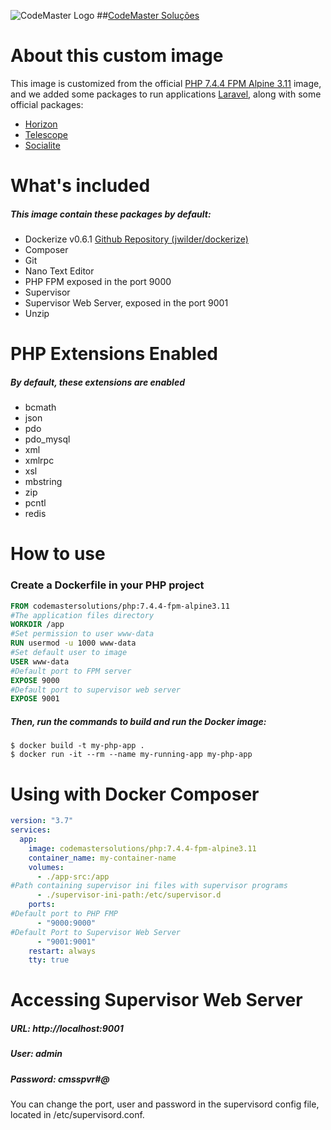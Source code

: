 ![CodeMaster Logo](https://avatars3.githubusercontent.com/u/63756350?s=100&v=4)
##[CodeMaster Soluções](https://codemastersolucoes.com)

# About this custom image

This image is customized from the official [PHP 7.4.4 FPM Alpine 3.11](https://hub.docker.com/_/php) image,
and we added some packages to run applications [Laravel](https://laravel.com), along with some official packages:
 - [Horizon](https://laravel.com/docs/7.x/horizon)
 - [Telescope](https://laravel.com/docs/7.x/telescope)
 - [Socialite](https://laravel.com/docs/7.x/socialite)

# What's included

##### This image contain these packages by default:

- Dockerize v0.6.1 [Github Repository (jwilder/dockerize)](https://github.com/jwilder/dockerize)
- Composer
- Git
- Nano Text Editor
- PHP FPM exposed in the port 9000
- Supervisor
- Supervisor Web Server, exposed in the port 9001
- Unzip

# PHP Extensions Enabled

##### By default, these extensions are enabled

- bcmath
- json
- pdo
- pdo_mysql
- xml
- xmlrpc
- xsl
- mbstring
- zip
- pcntl
- redis

# How to use

### Create a Dockerfile in your PHP project

```dockerfile
FROM codemastersolutions/php:7.4.4-fpm-alpine3.11
#The application files directory
WORKDIR /app
#Set permission to user www-data
RUN usermod -u 1000 www-data
#Set default user to image
USER www-data
#Default port to FPM server
EXPOSE 9000
#Default port to supervisor web server
EXPOSE 9001
```

##### Then, run the commands to build and run the Docker image:

```shell script
$ docker build -t my-php-app .
$ docker run -it --rm --name my-running-app my-php-app
```

# Using with Docker Composer

```yaml
version: "3.7"
services:
  app:
    image: codemastersolutions/php:7.4.4-fpm-alpine3.11
    container_name: my-container-name
    volumes:
      - ./app-src:/app
#Path containing supervisor ini files with supervisor programs
      - ./supervisor-ini-path:/etc/supervisor.d
    ports:
#Default port to PHP FMP
      - "9000:9000"
#Default Port to Supervisor Web Server
      - "9001:9001"
    restart: always
    tty: true
```
# Accessing Supervisor Web Server

##### URL: http://localhost:9001
##### User: admin
##### Password: cmsspvr#@

You can change the port, user and password in the supervisord config file, located in /etc/supervisord.conf.
